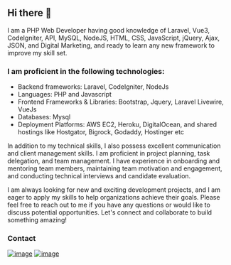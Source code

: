 ## Hi there 👋

I am a PHP Web Developer having good knowledge of Laravel, Vue3, CodeIgniter, API, MySQL, NodeJS, HTML, CSS, JavaScript, jQuery, Ajax, JSON, and Digital Marketing, and ready to learn any new framework to improve my skill set.

### I am proficient in the following technologies: 

- Backend frameworks: Laravel, CodeIgniter, NodeJs
- Languages: PHP and Javascript
- Frontend Frameworks & Libraries: Bootstrap, Jquery, Laravel Livewire, VueJs 
- Databases: Mysql
- Deployment Platforms: AWS EC2, Heroku, DigitalOcean, and shared hostings like Hostgator, Bigrock, Godaddy, Hostinger etc

In addition to my technical skills, I also possess excellent communication and client management skills. I am proficient in project planning, task delegation, and team management. I have experience in onboarding and mentoring team members, maintaining team motivation and engagement, and conducting technical interviews and candidate evaluation.

I am always looking for new and exciting development projects, and I am eager to apply my skills to help organizations achieve their goals. Please feel free to reach out to me if you have any questions or would like to discuss potential opportunities. Let's connect and collaborate to build something amazing!

### Contact
[![image](https://img.shields.io/badge/LinkedIn-0077B5?style=for-the-badge&logo=linkedin&logoColor=white)](https://www.linkedin.com/in/cr-sanjay-singh/)
[![image](https://img.shields.io/badge/Gmail-D14836?style=for-the-badge&logo=gmail&logoColor=white)](mailto:sanjayhitm@gmail.com)

<!--
**A3Brothers/A3Brothers** is a ✨ _special_ ✨ repository because its `README.md` (this file) appears on your GitHub profile.

Here are some ideas to get you started:

- 🔭 I’m currently working on ...
- 🌱 I’m currently learning ...
- 👯 I’m looking to collaborate on ...
- 🤔 I’m looking for help with ...
- 💬 Ask me about ...
- 📫 How to reach me: ...
- 😄 Pronouns: ...
- ⚡ Fun fact: ...
-->

